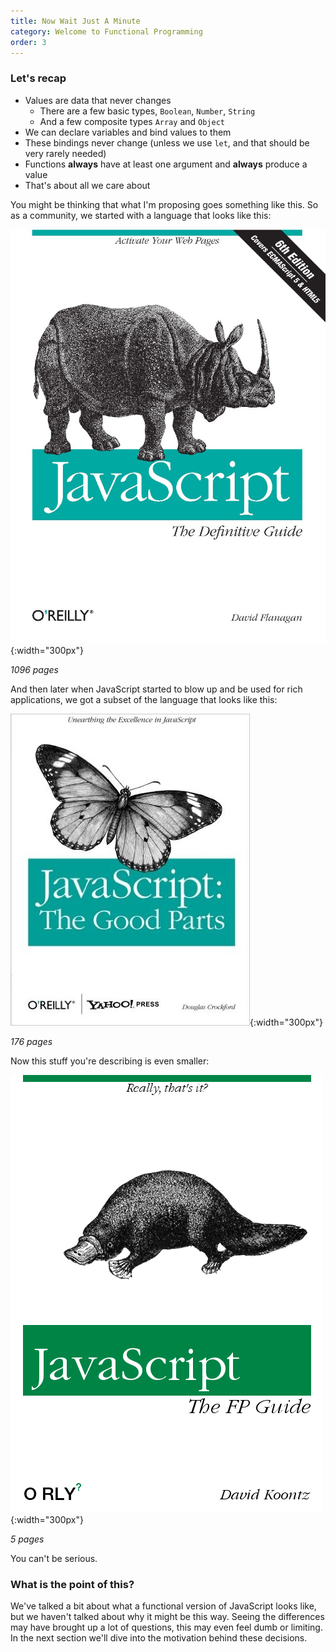 ```yaml
---
title: Now Wait Just A Minute
category: Welcome to Functional Programming
order: 3
---
```


### Let's recap

- Values are data that never changes
  - There are a few basic types, `Boolean`, `Number`, `String`
  - And a few composite types `Array` and `Object`
- We can declare variables and bind values to them
- These bindings never change (unless we use `let`, and that should be very rarely needed)
- Functions **always** have at least one argument and **always** produce a value
- That's about all we care about

You might be thinking that what I'm proposing goes something like this. So as a community, we started with a language that looks like this:

![Javascript The Definitive Guide](/images/js_definitive_guide.jpg){:width="300px"}

_1096 pages_

And then later when JavaScript started to blow up and be used for rich applications, we got a subset of the language that looks like this:

![Javascript The Definitive Guide](/images/js_good_parts.jpg){:width="300px"}

_176 pages_

Now this stuff you're describing is even smaller:

![Javascript The FP Guide](/images/js_fp_guide.png){:width="300px"}

_5 pages_

You can't be serious.

### What is the point of this?

We've talked a bit about what a functional version of JavaScript looks like, but we haven't talked about why it might be this way. Seeing the differences may have brought up a lot of questions, this may even feel dumb or limiting. In the next section we'll dive into the motivation behind these decisions.
